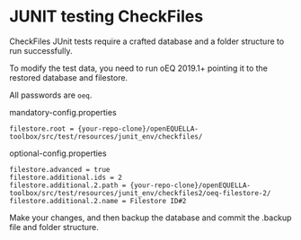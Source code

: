 # JUNIT testing CheckFiles
CheckFiles JUnit tests require a crafted database and a folder structure to run successfully.

To modify the test data, you need to run oEQ 2019.1+ pointing it to the restored database and filestore.

All passwords are `oeq`.

mandatory-config.properties
```properties
filestore.root = {your-repo-clone}/openEQUELLA-toolbox/src/test/resources/junit_env/checkfiles/
```

optional-config.properties
```properties
filestore.advanced = true
filestore.additional.ids = 2
filestore.additional.2.path = {your-repo-clone}/openEQUELLA-toolbox/src/test/resources/junit_env/checkfiles2/oeq-filestore-2/
filestore.additional.2.name = Filestore ID#2
```

Make your changes, and then backup the database and commit the .backup file and folder structure.  